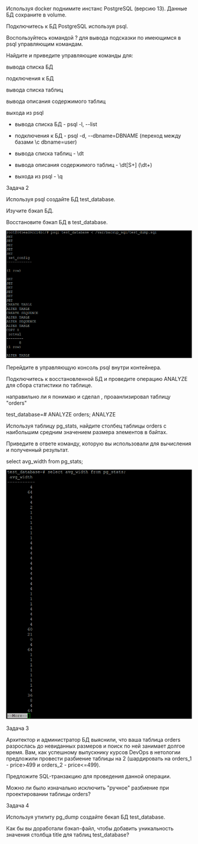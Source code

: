 Используя docker поднимите инстанс PostgreSQL (версию 13). Данные БД сохраните в volume.

Подключитесь к БД PostgreSQL используя psql.

Воспользуйтесь командой \? для вывода подсказки по имеющимся в psql управляющим командам.

Найдите и приведите управляющие команды для:

вывода списка БД

подключения к БД

вывода списка таблиц

вывода описания содержимого таблиц

выхода из psql



- вывода списка БД - psql -l, --list  

- подключения к БД - psql -d, --dbname=DBNAME (переход между базами \c dbname=user)

- вывода списка таблиц - \dt

- вывода описания содержимого таблиц - \dt[S+]  (\dt+)

- выхода из psql - \q


Задача 2

Используя psql создайте БД test_database.

Изучите бэкап БД.

Восстановите бэкап БД в test_database.

![alt tag](https://github.com/avo1yanskiy/devops-netology/blob/main/virt-homeworks/6.4/Screenshot_7.png " restory")


Перейдите в управляющую консоль psql внутри контейнера.


Подключитесь к восстановленной БД и проведите операцию ANALYZE для сбора статистики по таблице.

направильно ли я понимаю и сделал , проаанлизировал таблицу "orders"

test_database=# ANALYZE orders;
ANALYZE



Используя таблицу pg_stats, найдите столбец таблицы orders с наибольшим средним значением размера элементов в байтах.


Приведите в ответе команду, которую вы использовали для вычисления и полученный результат.

select avg_width from pg_stats;

![alt tag](https://github.com/avo1yanskiy/devops-netology/blob/main/virt-homeworks/6.4/Screenshot_40.png " avg_width")


Задача 3

Архитектор и администратор БД выяснили, что ваша таблица orders разрослась до невиданных размеров и поиск по ней занимает долгое время. Вам, как успешному выпускнику курсов DevOps в нетологии предложили провести разбиение таблицы на 2 (шардировать на orders_1 - price>499 и orders_2 - price<=499).

Предложите SQL-транзакцию для проведения данной операции.

Можно ли было изначально исключить "ручное" разбиение при проектировании таблицы orders?

Задача 4

Используя утилиту pg_dump создайте бекап БД test_database.

Как бы вы доработали бэкап-файл, чтобы добавить уникальность значения столбца title для таблиц test_database?


